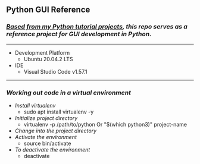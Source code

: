 ## Python GUI Reference

### _[Based from my Python tutorial projects](https://github.com/quobod/gsp), this repo serves as a reference project for GUI development in Python._

---
- Development Platform
    - Ubuntu 20.04.2 LTS
- IDE
    - Visual Studio Code v1.57.1
---
### _Working out code in a virtual environment_
- *Install virtualenv*
    - sudo apt install virtualenv -y
- *Initialize project directory*
    - virtualenv -p /path/to/python Or "$(which python3)" project-name
- *Change into the project directory*
- *Activate the environment*
    - source bin/activate
- *To deactivate the environment*
    - deactivate
